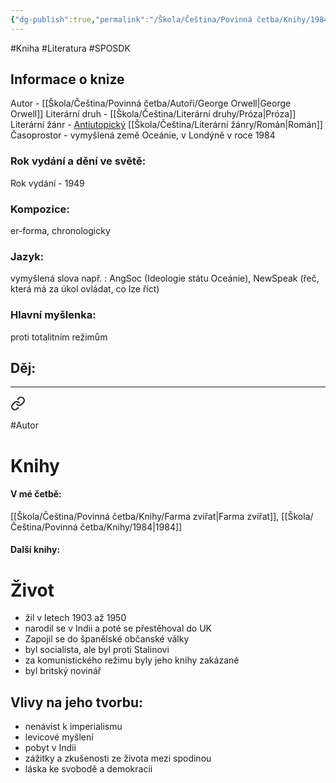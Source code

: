```yaml
---
{"dg-publish":true,"permalink":"/Škola/Čeština/Povinná četba/Knihy/1984/","created":"2023-11-28T12:00:11.485+01:00","updated":"2024-03-13T18:26:05.616+01:00"}
---
```


#Kniha #Literatura #SPOSDK
## Informace o knize
Autor - [[Škola/Čeština/Povinná četba/Autoři/George Orwell\|George Orwell]]
Literární druh - [[Škola/Čeština/Literární druhy/Próza\|Próza]]
Literární žánr - [Antiutopický](Antiutopie.md) [[Škola/Čeština/Literární žánry/Román\|Román]]
Časoprostor - vymyšlená země Oceánie, v Londýně v roce 1984 
### Rok vydání a dění ve světě:
Rok vydání - 1949
### Kompozice: 
er-forma, chronologicky
### Jazyk:
vymyšlená slova např. : AngSoc (Ideologie státu Oceánie), NewSpeak (řeč, která má za úkol ovládat, co lze říct)
### Hlavní myšlenka:
proti totalitním režimům
## Děj:

___

<div class="transclusion internal-embed is-loaded"><a class="markdown-embed-link" href="/skola/cestina/povinna-cetba/autori/george-orwell/" aria-label="Open link"><svg xmlns="http://www.w3.org/2000/svg" width="24" height="24" viewBox="0 0 24 24" fill="none" stroke="currentColor" stroke-width="2" stroke-linecap="round" stroke-linejoin="round" class="svg-icon lucide-link"><path d="M10 13a5 5 0 0 0 7.54.54l3-3a5 5 0 0 0-7.07-7.07l-1.72 1.71"></path><path d="M14 11a5 5 0 0 0-7.54-.54l-3 3a5 5 0 0 0 7.07 7.07l1.71-1.71"></path></svg></a><div class="markdown-embed">




#Autor
# Knihy
#### V mé četbě:
[[Škola/Čeština/Povinná četba/Knihy/Farma zvířat\|Farma zvířat]], [[Škola/Čeština/Povinná četba/Knihy/1984\|1984]]
#### Další knihy:

# Život
 - žil v letech 1903 až 1950
 - narodil se v Indii a poté se přestěhoval do UK
 - Zapojil se do španělské občanské války
 - byl socialista, ale byl proti Stalinovi
 - za komunistického režimu byly jeho knihy zakázané
 - byl britský novinář

## Vlivy na jeho tvorbu:
- nenávist k imperialismu
- levicové myšlení
- pobyt v Indii
- zážitky a zkušenosti ze života mezi spodinou
- láska ke svobodě a demokracii


</div></div>
